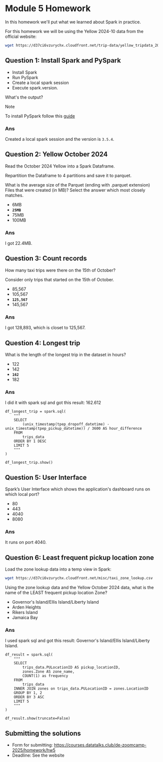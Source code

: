 # Module 5 Homework

In this homework we'll put what we learned about Spark in practice.

For this homework we will be using the Yellow 2024-10 data from the official website: 

```bash
wget https://d37ci6vzurychx.cloudfront.net/trip-data/yellow_tripdata_2024-10.parquet
```


## Question 1: Install Spark and PySpark

- Install Spark
- Run PySpark
- Create a local spark session
- Execute spark.version.

What's the output?

> [!NOTE]
> To install PySpark follow this [guide](https://github.com/DataTalksClub/data-engineering-zoomcamp/blob/main/05-batch/setup/pyspark.md)

### Ans
Created a local spark session and the version is `3.5.4`.

## Question 2: Yellow October 2024

Read the October 2024 Yellow into a Spark Dataframe.

Repartition the Dataframe to 4 partitions and save it to parquet.

What is the average size of the Parquet (ending with .parquet extension) Files that were created (in MB)? Select the answer which most closely matches.

- 6MB
- **`25MB`**
- 75MB
- 100MB

### Ans
I got 22.4MB.

## Question 3: Count records 

How many taxi trips were there on the 15th of October?

Consider only trips that started on the 15th of October.

- 85,567
- 105,567
- **`125,567`**
- 145,567

### Ans
I got 128,893, which is closet to 125,567.

## Question 4: Longest trip

What is the length of the longest trip in the dataset in hours?

- 122
- 142
- **`162`**
- 182

### Ans
I did it with spark sql and got this result: 162.612
```
df_longest_trip = spark.sql(
    """
    SELECT 
        (unix_timestamp(tpep_dropoff_datetime) - unix_timestamp(tpep_pickup_datetime)) / 3600 AS hour_difference
    FROM
        trips_data
    ORDER BY 1 DESC
    LIMIT 5
    """
)

df_longest_trip.show()
```


## Question 5: User Interface

Spark’s User Interface which shows the application's dashboard runs on which local port?

- 80
- 443
- 4040
- 8080

### Ans
It runs on port 4040.

## Question 6: Least frequent pickup location zone

Load the zone lookup data into a temp view in Spark:

```bash
wget https://d37ci6vzurychx.cloudfront.net/misc/taxi_zone_lookup.csv
```

Using the zone lookup data and the Yellow October 2024 data, what is the name of the LEAST frequent pickup location Zone?

- Governor's Island/Ellis Island/Liberty Island
- Arden Heights
- Rikers Island
- Jamaica Bay

### Ans
I used spark sql and got this result: Governor's Island/Ellis Island/Liberty Island.
```
df_result = spark.sql(
    """
    SELECT 
        trips_data.PULocationID AS pickup_locationID,
        zones.Zone AS zone_name, 
        COUNT(1) as frequency
    FROM
        trips_data
    INNER JOIN zones on trips_data.PULocationID = zones.LocationID
    GROUP BY 1, 2
    ORDER BY 3 ASC
    LIMIT 5
    """
)

df_result.show(truncate=False)
```


## Submitting the solutions

- Form for submitting: https://courses.datatalks.club/de-zoomcamp-2025/homework/hw5
- Deadline: See the website
